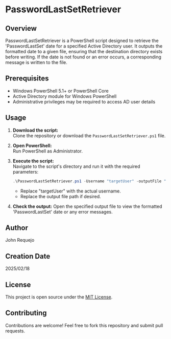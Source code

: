 # PasswordLastSetRetriever

## Overview

PasswordLastSetRetriever is a PowerShell script designed to retrieve the 'PasswordLastSet' date for a specified Active Directory user. It outputs the formatted date to a given file, ensuring that the destination directory exists before writing. If the date is not found or an error occurs, a corresponding message is written to the file.

## Prerequisites

- Windows PowerShell 5.1+ or PowerShell Core
- Active Directory module for Windows PowerShell
- Administrative privileges may be required to access AD user details

## Usage

1. **Download the script:**  
   Clone the repository or download the `PasswordLastSetRetriever.ps1` file.

2. **Open PowerShell:**  
   Run PowerShell as Administrator.

3. **Execute the script:**  
   Navigate to the script's directory and run it with the required parameters:
   
   ```powershell
   .\PasswordLastSetRetriever.ps1 -Username "targetUser" -outputFile "C:\temp\PasswordLastSet.txt"
   ```
   - Replace "targetUser" with the actual username.
   - Replace the output file path if desired.
4. **Check the output:**
Open the specified output file to view the formatted 'PasswordLastSet' date or any error messages.


## Author

John Requejo

## Creation Date 

2025/02/18

## License

This project is open source under the [MIT License](https://opensource.org/licenses/MIT).


## Contributing

Contributions are welcome! Feel free to fork this repository and submit pull requests.
